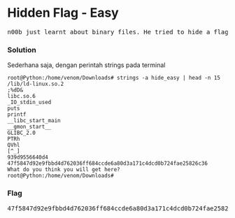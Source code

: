 <b><h1>Hidden Flag - Easy</b></h1>
<pre>
n00b just learnt about binary files. He tried to hide a flag in it. Here is the <a href="http://static.beast.sdslabs.co/static/HIDE-EASY/hide_easy">file</a>.
</pre>
<h3><b>Solution</b></h3>
<p>Sederhana saja, dengan perintah strings pada terminal</p>

```console
root@Python:/home/venom/Downloads# strings -a hide_easy | head -n 15
/lib/ld-linux.so.2
;%dD&
libc.so.6
_IO_stdin_used
puts
printf
__libc_start_main
__gmon_start__
GLIBC_2.0
PTRh
QVhl
[^_]
939d9556640d4
47f5847d92e9fbbd4d762036ff684ccde6a80d3a171c4dcd0b724fae25826c36
What do you think you will get here?
root@Python:/home/venom/Downloads#
```
<h3><b>Flag</b></h3>
<pre>
47f5847d92e9fbbd4d762036ff684ccde6a80d3a171c4dcd0b724fae25826c36
</pre>
